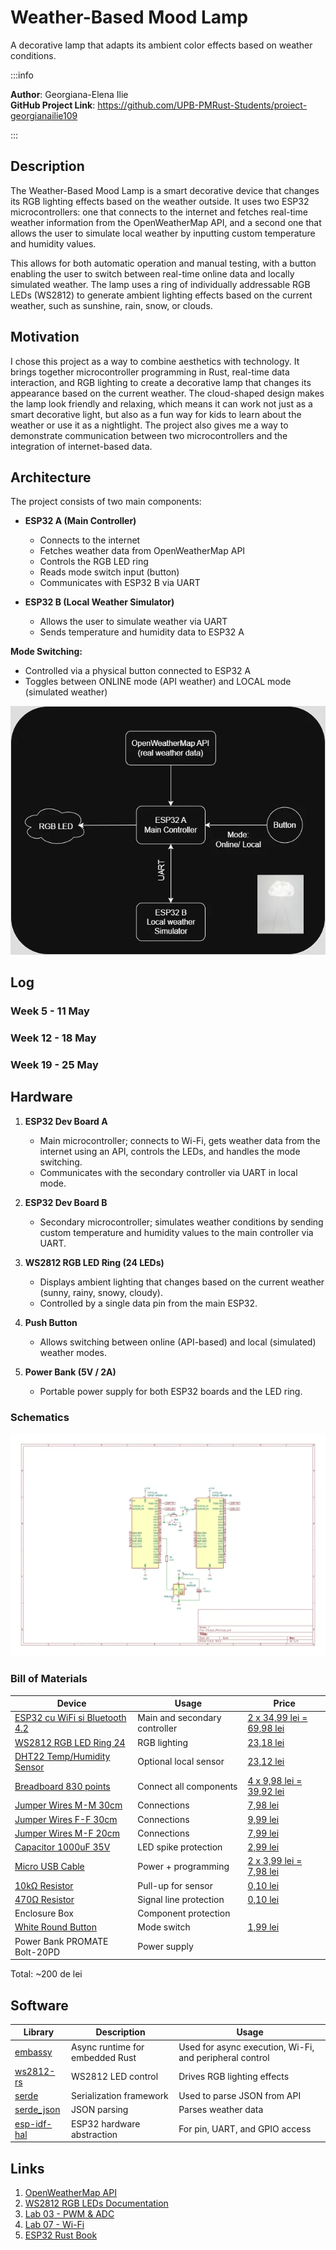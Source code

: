 # Weather-Based Mood Lamp
A decorative lamp that adapts its ambient color effects based on weather conditions.

:::info 

**Author**: Georgiana-Elena Ilie \
**GitHub Project Link**: https://github.com/UPB-PMRust-Students/proiect-georgianailie109

:::

## Description

The Weather-Based Mood Lamp is a smart decorative device that changes its RGB lighting effects based on the weather outside. It uses two ESP32 microcontrollers: one that connects to the internet and fetches real-time weather information from the OpenWeatherMap API, and a second one that allows the user to simulate local weather by inputting custom temperature and humidity values. 

This allows for both automatic operation and manual testing, with a button enabling the user to switch between real-time online data and locally simulated weather. The lamp uses a ring of individually addressable RGB LEDs (WS2812) to generate ambient lighting effects based on the current weather, such as sunshine, rain, snow, or clouds.

## Motivation

I chose this project as a way to combine aesthetics with technology. It brings together microcontroller programming in Rust, real-time data interaction, and RGB lighting to create a decorative lamp that changes its appearance based on the current weather. The cloud-shaped design makes the lamp look friendly and relaxing, which means it can work not just as a smart decorative light, but also as a fun way for kids to learn about the weather or use it as a nightlight. The project also gives me a way to demonstrate communication between two microcontrollers and the integration of internet-based data.

## Architecture 

The project consists of two main components:

- **ESP32 A (Main Controller)**
  - Connects to the internet
  - Fetches weather data from OpenWeatherMap API
  - Controls the RGB LED ring
  - Reads mode switch input (button)
  - Communicates with ESP32 B via UART

- **ESP32 B (Local Weather Simulator)**
  - Allows the user to simulate weather via UART
  - Sends temperature and humidity data to ESP32 A

**Mode Switching:**
- Controlled via a physical button connected to ESP32 A
- Toggles between ONLINE mode (API weather) and LOCAL mode (simulated weather)

![diagram](./Architecture.webp)


## Log

<!-- write your progress here every week -->

### Week 5 - 11 May

### Week 12 - 18 May

### Week 19 - 25 May

## Hardware

1. **ESP32 Dev Board A**  
   - Main microcontroller; connects to Wi-Fi, gets weather data from the internet using an API, controls the LEDs, and handles the mode switching.
   - Communicates with the secondary controller via UART in local mode.

2. **ESP32 Dev Board B**  
   - Secondary microcontroller; simulates weather conditions by sending custom temperature and humidity values to the main controller via UART.

3. **WS2812 RGB LED Ring (24 LEDs)**  
   - Displays ambient lighting that changes based on the current weather (sunny, rainy, snowy, cloudy).  
   - Controlled by a single data pin from the main ESP32.

4. **Push Button**  
   - Allows switching between online (API-based) and local (simulated) weather modes.

5. **Power Bank (5V / 2A)**  
   - Portable power supply for both ESP32 boards and the LED ring.

### Schematics

![diagram](schematic.webp)

### Bill of Materials

<!-- Fill out this table with all the hardware components that you might need.

The format is 
```
| [Device](link://to/device) | This is used ... | [price](link://to/store) |

```

-->

| Device | Usage | Price |
|--------|--------|-------|
| [ESP32 cu WiFi si Bluetooth 4.2](https://www.optimusdigital.ro/ro/placi-cu-bluetooth/4371-placa-de-dezvoltare-esp32-cu-wifi-i-bluetooth-42.html) | Main and secondary controller | [2 x 34,99 lei = 69,98 lei](https://www.optimusdigital.ro/ro/placi-cu-bluetooth/4371-placa-de-dezvoltare-esp32-cu-wifi-i-bluetooth-42.html) |
| [WS2812 RGB LED Ring 24](https://www.optimusdigital.ro/ro/optoelectronice-altele/5623-inel-cu-24-led-uri-rgb-adresabile-ws2812.html) | RGB lighting | [23,18 lei](https://www.optimusdigital.ro/ro/optoelectronice-altele/5623-inel-cu-24-led-uri-rgb-adresabile-ws2812.html) |
| [DHT22 Temp/Humidity Sensor](https://www.optimusdigital.ro/ro/senzori-senzori-de-temperatura/1449-modul-senzor-de-temperatura-i-umiditate-dht22.html) | Optional local sensor | [23,12 lei](https://www.optimusdigital.ro/ro/senzori-senzori-de-temperatura/1449-modul-senzor-de-temperatura-i-umiditate-dht22.html) |
| [Breadboard 830 points](https://www.optimusdigital.ro/en/breadboards/8-breadboard-hq-830-points.html) | Connect all components | [4 x 9,98 lei = 39,92 lei](https://www.optimusdigital.ro/en/breadboards/8-breadboard-hq-830-points.html) |
| [Jumper Wires M-M 30cm](https://www.optimusdigital.ro/ro/fire-fire-mufate/882-set-fire-mama-mama-40p-30-cm.html) | Connections | [7,98 lei](https://www.optimusdigital.ro/ro/fire-fire-mufate/882-set-fire-mama-mama-40p-30-cm.html) |
| [Jumper Wires F-F 30cm](https://www.optimusdigital.ro/ro/fire-fire-mufate/890-set-fire-tata-tata-40p-30-cm.html) | Connections | [9,99 lei](https://www.optimusdigital.ro/ro/fire-fire-mufate/890-set-fire-tata-tata-40p-30-cm.html) |
| [Jumper Wires M-F 20cm](https://www.optimusdigital.ro/ro/fire-fire-mufate/92-fire-colorate-mama-tata-40p.html) | Connections | [7,99 lei](https://www.optimusdigital.ro/ro/fire-fire-mufate/92-fire-colorate-mama-tata-40p.html) |
| [Capacitor 1000uF 35V](https://www.optimusdigital.ro/ro/componente-electronice-condensatoare/3004-condensator-electrolitic-de-1000-uf-la-35-v.html) | LED spike protection | [2,99 lei](https://www.optimusdigital.ro/ro/componente-electronice-condensatoare/3004-condensator-electrolitic-de-1000-uf-la-35-v.html) |
| [Micro USB Cable](https://www.optimusdigital.ro/ro/cabluri-cabluri-usb/11939-cablu-negru-micro-usb-1-m.html) | Power + programming | [2 x 3,99 lei = 7,98 lei](https://www.optimusdigital.ro/ro/cabluri-cabluri-usb/11939-cablu-negru-micro-usb-1-m.html) |
| [10kΩ Resistor](https://www.optimusdigital.ro/en/resistors/1088-025w-10k-resistor.html) | Pull-up for sensor | [0,10 lei](https://www.optimusdigital.ro/en/resistors/1088-025w-10k-resistor.html) |
| [470Ω Resistor](https://www.optimusdigital.ro/en/resistors/1099-025w-470-resistor.html) | Signal line protection | [0,10 lei](https://www.optimusdigital.ro/en/resistors/1099-025w-470-resistor.html) |
| Enclosure Box | Component protection | |
| [White Round Button](https://www.optimusdigital.ro/en/buttons-and-switches/1115-white-button-with-round-cover.html) | Mode switch | [1,99 lei](https://www.optimusdigital.ro/en/buttons-and-switches/1115-white-button-with-round-cover.html) |
| Power Bank PROMATE Bolt-20PD | Power supply | |

Total: ~200 de lei

## Software

| Library | Description | Usage |
|---------|-------------|-------|
| [embassy](https://github.com/embassy-rs/embassy) | Async runtime for embedded Rust | Used for async execution, Wi-Fi, and peripheral control |
| [ws2812-rs](https://github.com/smart-leds-rs/ws2812-spi-rs) | WS2812 LED control | Drives RGB lighting effects |
| [serde](https://github.com/serde-rs/serde) | Serialization framework | Used to parse JSON from API |
| [serde_json](https://github.com/serde-rs/json) | JSON parsing | Parses weather data |
| [esp-idf-hal](https://github.com/esp-rs/esp-idf-hal) | ESP32 hardware abstraction | For pin, UART, and GPIO access |

## Links

<!-- Add a few links that inspired you and that you think you will use for your project -->

1. [OpenWeatherMap API](https://openweathermap.org/api)
2. [WS2812 RGB LEDs Documentation](https://cdn-shop.adafruit.com/datasheets/WS2812.pdf)
3. [Lab 03 - PWM & ADC](https://pmrust.pages.upb.ro/docs/acs_cc/lab/03)
4. [Lab 07 - Wi-Fi](https://pmrust.pages.upb.ro/docs/acs_cc/lab/07)
5. [ESP32 Rust Book](https://esp-rs.github.io/book/)

